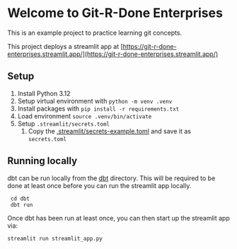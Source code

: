 # Welcome to Git-R-Done Enterprises

This is an example project to practice learning git concepts.

This project deploys a streamlit app at [https://git-r-done-enterprises.streamlit.app/](https://git-r-done-enterprises.streamlit.app/)

## Setup

1. Install Python 3.12
2. Setup virtual environment with `python -m venv .venv`
3. Install packages with `pip install -r requirements.txt`
4. Load environment `source .venv/bin/activate`
5. Setup `.streamlit/secrets.toml`
   1. Copy the [.streamlit/secrets-example.toml](.streamlit/secrets-example.toml) and save it as `secrets.toml`

## Running locally

dbt can be run locally from the [dbt](dbt/) directory. This will be required to be done at least once before you can run the streamlit app locally.

     cd dbt
     dbt run

Once dbt has been run at least once, you can then start up the streamlit app via:

    streamlit run streamlit_app.py
